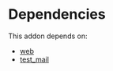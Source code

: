 # Dependencies

This addon depends on:

- [web](https://github.com/bringout/oca-ocb-core/tree/5d1ce43101a4d83b4ac660942e4a7a462823262f/odoo-bringout-oca-ocb-web)
- [test_mail](https://github.com/bringout/oca-ocb-test/tree/67a27d092f980c124a31e46eedb5340a67278de8/odoo-bringout-oca-ocb-test_mail)
